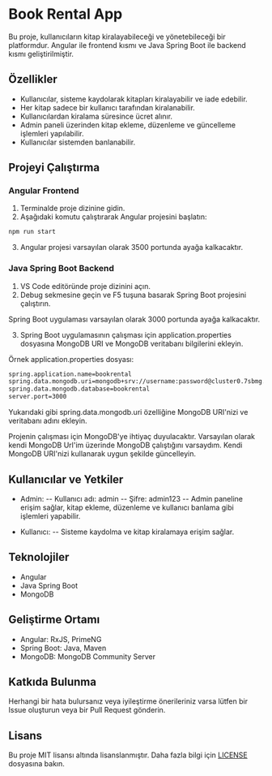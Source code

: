 # Book Rental App

Bu proje, kullanıcıların kitap kiralayabileceği ve yönetebileceği bir platformdur. Angular ile frontend kısmı ve Java Spring Boot ile backend kısmı geliştirilmiştir.

## Özellikler

- Kullanıcılar, sisteme kaydolarak kitapları kiralayabilir ve iade edebilir.
- Her kitap sadece bir kullanıcı tarafından kiralanabilir.
- Kullanıcılardan kiralama süresince ücret alınır.
- Admin paneli üzerinden kitap ekleme, düzenleme ve güncelleme işlemleri yapılabilir.
- Kullanıcılar sistemden banlanabilir.

## Projeyi Çalıştırma

### Angular Frontend

1. Terminalde proje dizinine gidin.
2. Aşağıdaki komutu çalıştırarak Angular projesini başlatın:

```bash
npm run start
```

3. Angular projesi varsayılan olarak 3500 portunda ayağa kalkacaktır.

### Java Spring Boot Backend

1. VS Code editöründe proje dizinini açın.
2. Debug sekmesine geçin ve F5 tuşuna basarak Spring Boot projesini çalıştırın.

Spring Boot uygulaması varsayılan olarak 3000 portunda ayağa kalkacaktır.

3. Spring Boot uygulamasının çalışması için application.properties dosyasına MongoDB URI ve MongoDB veritabanı bilgilerini ekleyin.

Örnek application.properties dosyası:

```bash
spring.application.name=bookrental
spring.data.mongodb.uri=mongodb+srv://username:password@cluster0.7sbmg.mongodb.net/?retryWrites=true&w=majority&appName=Cluster0
spring.data.mongodb.database=bookrental
server.port=3000
```

Yukarıdaki gibi spring.data.mongodb.uri özelliğine MongoDB URI'nizi ve veritabanı adını ekleyin.

Projenin çalışması için MongoDB'ye ihtiyaç duyulacaktır. Varsayılan olarak kendi MongoDB Url'im üzerinde MongoDB çalıştığını varsaydım. Kendi MongoDB URI'nizi kullanarak uygun şekilde güncelleyin.


## Kullanıcılar ve Yetkiler

- Admin:
-- Kullanıcı adı: admin
-- Şifre: admin123
-- Admin paneline erişim sağlar, kitap ekleme, düzenleme ve kullanıcı banlama gibi işlemleri yapabilir.

- Kullanıcı:
-- Sisteme kaydolma ve kitap kiralamaya erişim sağlar.

## Teknolojiler
- Angular
- Java Spring Boot
- MongoDB

## Geliştirme Ortamı

- Angular: RxJS, PrimeNG
- Spring Boot: Java, Maven
- MongoDB: MongoDB Community Server

## Katkıda Bulunma

Herhangi bir hata bulursanız veya iyileştirme önerileriniz varsa lütfen bir Issue oluşturun veya bir Pull Request gönderin.

## Lisans

Bu proje MIT lisansı altında lisanslanmıştır. Daha fazla bilgi için [LICENSE](./LICENSE) dosyasına bakın.